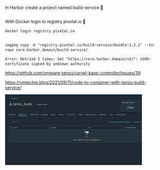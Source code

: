 
 In Harbor create a project named build-service 🔧


 ## 

 With Docker login to registry.pivotal.io 🔧

 ```
 docker login registry.pivotal.io
 ```

 ##

 ```
 imgpkg copy -b "registry.pivotal.io/build-service/bundle:1.2.2" --to-repo core.harbor.domain/build-service/
 ```

```
Error: Retried 5 times: Get "https://core.harbor.domain/v2/": x509: certificate signed by unknown authority
```

https://github.com/vmware-tanzu/carvel-kapp-controller/issues/39

https://vmtechie.blog/2021/09/11/code-to-container-with-tanzu-build-service/


<img src="./docs/screenshots/harbor_cert.png" width="450"> 
